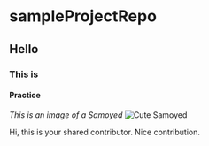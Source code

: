 # sampleProjectRepo
## Hello
### This is 
#### Practice

_This is an image of a Samoyed_
![Cute Samoyed](https://cdn.newswire.com/files/x/61/6c/e077519fec1b02c925b029992226.jpg)

Hi, this is your shared contributor. 
Nice contribution.